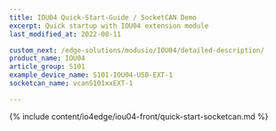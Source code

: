 ```yaml
---
title: IOU04 Quick-Start-Guide / SocketCAN Demo
excerpt: Quick startup with IOU04 extension module
last_modified_at: 2022-08-11

custom_next: /edge-solutions/modusio/IOU04/detailed-description/
product_name: IOU04
article_group: S101
example_device_name: S101-IOU04-USB-EXT-1
socketcan_name: vcanS101xxEXT-1

---
```

{% include content/io4edge/iou04-front/quick-start-socketcan.md %}
